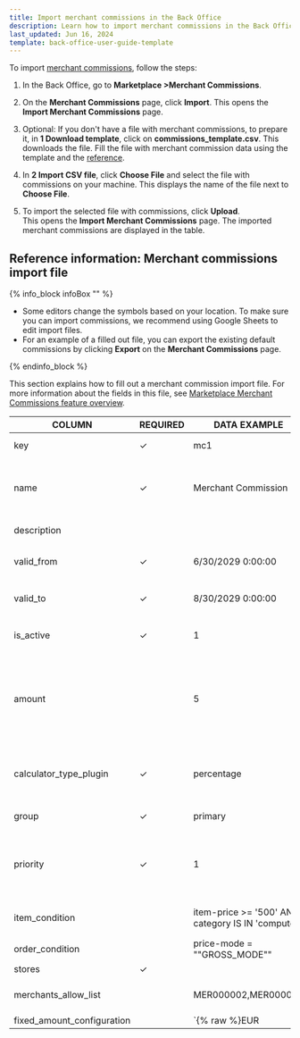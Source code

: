 ```yaml
---
title: Import merchant commissions in the Back Office
description: Learn how to import merchant commissions in the Back Office
last_updated: Jun 16, 2024
template: back-office-user-guide-template
---
```


To import [merchant commissions](/docs/pbc/all/merchant-management/202407.0/marketplace/marketplace-merchant-commission-feature-overview.html), follow the steps:

1. In the Back Office, go to **Marketplace&nbsp;<span aria-label="and then">></span>Merchant Commissions**.
2. On the **Merchant Commissions** page, click **Import**.
  This opens the **Import Merchant Commissions** page.
3. Optional: If you don't have a file with merchant commissions, to prepare it, in **1 Download template**, click on **commissions_template.csv**.
  This downloads the file. Fill the file with merchant commission data using the template and the [reference](#reference-information-Merchant-commissions-import-file).

4. In **2 Import CSV file**, click **Choose File** and select the file with commissions on your machine.
  This displays the name of the file next to **Choose File**.

5. To import the selected file with commissions, click **Upload**.  
  This opens the **Import Merchant Commissions** page. The imported merchant commissions are displayed in the table.

## Reference information: Merchant commissions import file

{% info_block infoBox "" %}

* Some editors change the symbols based on your location. To make sure you can import commissions, we recommend using Google Sheets to edit import files.
* For an example of a filled out file, you can export the existing default commissions by clicking **Export** on the **Merchant Commissions** page.


{% endinfo_block %}

This section explains how to fill out a merchant commission import file. For more information about the fields in this file, see [Marketplace Merchant Commissions feature overview](/docs/pbc/all/merchant-management/202407.0/marketplace/marketplace-merchant-commission-feature-overview.html).

| COLUMN                        | REQUIRED | DATA EXAMPLE                                      | DATA EXPLANATION                                |
|-------------------------------|----------|---------------------------------------------------|-------------------------------------------------|
| key                           | ✓        | mc1                                               | Unique identifier of the merchant commission.          |
| name                          | ✓        | Merchant Commission 1                             | Name of the merchant commission. Accepted length: from 1 to 255 characters. Must be unqiue               |
| description                   |          |                                                   | Description of the merchant commission.         |
| valid_from                    |     ✓     | 6/30/2029 0:00:00                                       | Start date of the merchant commission validity in UTC. |
| valid_to                      |    ✓      | 8/30/2029 0:00:00                                     | End date of the merchant commission validity in UTC.   |
| is_active                     | ✓          | 1                                                 | Defines if the merchant commission is active(1) or inactive(0).   |
| amount                        |             | 5                                                 | Commission in percentage. Accepts decimals—for example, `10.99` would mean 10.99%. If `calculator_type_plugin` is set to `fixed`, `amount` must be `0`.               |
| calculator_type_plugin        | ✓         | percentage                                        | Defines how commission is calculated. By default, accepts `percentage` and `fixed`.             |
| group | ✓         | primary                                           |  Can be `primary` or `secondary`.         |
| priority                      | ✓            | 1                                                 |  Defines which commission to apply within a group. Priority is defined in an ascending order starting from one.            |
| item_condition                |          | item-price >= '500' AND category IS IN 'computer' | Condition for the item. `500` refers to 500$ in this case.                       |
| order_condition               |           | price-mode = ""GROSS_MODE""                     | Condition for the order.                        |
| stores | ✓ |  | AT,DE  | Defines the stores to apply the commission in. accepts multipe values. |
| merchants_allow_list   |   |  MER000002,MER000006  |  One or more merchants to apply the commission to. |
| fixed_amount_configuration |  |  `{% raw %}EUR|0.5|0.5,CHF|0.5|0.5{% endraw %}` |   Defines fixed amount commission configuration in case a fixed commission needs to be applied to each item in the order. Format: `CURRENCY|GROSS AMOUNT|NET AMOUNT`. `0.5` refers to 50 cents in this example. |
